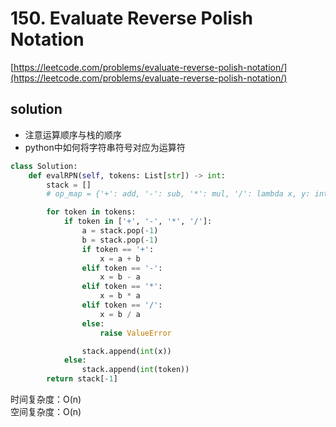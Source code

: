 # 150. Evaluate Reverse Polish Notation

[https://leetcode.com/problems/evaluate-reverse-polish-notation/](https://leetcode.com/problems/evaluate-reverse-polish-notation/)

## solution

- 注意运算顺序与栈的顺序
- python中如何将字符串符号对应为运算符

```python
class Solution:
    def evalRPN(self, tokens: List[str]) -> int:
        stack = []
        # op_map = {'+': add, '-': sub, '*': mul, '/': lambda x, y: int(x / y)}

        for token in tokens:
            if token in ['+', '-', '*', '/']:
                a = stack.pop(-1)
                b = stack.pop(-1)
                if token == '+':
                    x = a + b
                elif token == '-':
                    x = b - a
                elif token == '*':
                    x = b * a
                elif token == '/':
                    x = b / a
                else:
                    raise ValueError

                stack.append(int(x))
            else:
                stack.append(int(token))
        return stack[-1]
```

时间复杂度：O(n) <br>
空间复杂度：O(n)
